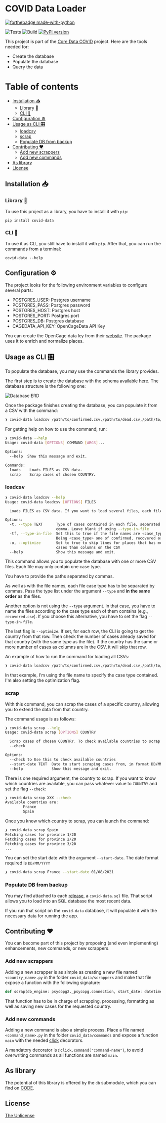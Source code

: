 # COVID Data Loader

[![forthebadge made-with-python](https://raw.githubusercontent.com/alesanmed-educational-projects/covid-data/main/assets/img/made-with-python.svg)](https://www.python.org/)

![Tests](https://github.com/alesanmed-educational-projects/covid-data/actions/workflows/python-app.yml/badge.svg)
![Build](https://github.com/alesanmed-educational-projects/covid-data/actions/workflows/pypi-publish.yml/badge.svg)
[![PyPI version](https://d25lcipzij17d.cloudfront.net/badge.svg?id=py&type=6e&v=0.1.18)](https://badge.fury.io/py/covid-data)


This project is part of the [Core Data COVID](https://github.com/alesanmed-educational-projects/core-data-covid-project) project. Here are the tools needed for:
- Create the database
- Populate the database
- Query the data

# Table of contents

- [Installation 📥](#installation)
  - [Library 📖](#library)
  - [CLI 🤖](#tio)
- [Configuration ⚙](#configuration)
- [Usage as CLI 🎛️](#use-as-cli)
  - [loadcsv](#loadcsv)
  - [scrap](#scrap)
  - [Populate DB from backup](#populate-from-backup)
- [Contributing ♥](#contribuir)
  - [Add new scrappers](#add-scrappers)
  - [Add new commands](#add-commands)
- [As library](#as-library)
- [License](#license)

## Installation 📥 <a name="installation"></a>

### Library 📖  <a name="library"></a>

To use this project as a library, you have to install it with `pip`:

```
pip install covid-data
```

### CLI 🤖 <a name="cli"></a>

To use it as CLI, you still have to install it with `pip`. After that, you can run the commands from a terminal:

```
covid-data --help
```

## Configuration ⚙ <a name="configuration"></a>

The project looks for the following environment variables to configure several parts:

- POSTGRES_USER: Postgres username
- POSTGRES_PASS: Postgres password
- POSTGRES_HOST: Postgres host
- POSTGRES_PORT: Postgres port
- POSTGRES_DB: Postgres database
- CAGEDATA_API_KEY: OpenCageData API Key

You can create the OpenCage data ley from their [website](https://opencagedata.com/). The package uses it to enrich and normalize places.

## Usage as CLI 🎛️ <a name="use-as-cli"></a>

To populate the database, you may use the commands the library provides.

The first step is to create the database with the schema available [here](covid_data/db/schema/db_schema.sql). The database structure is the following one:

![Database ERD](https://github.com/alesanmed-educational-projects/covid-data/raw/main/assets/img/erd-covid.png)

Once the package finishes creating the database, you can populate it from a CSV with the command:

```bash
❯ covid-data loadcsv /path/to/confirmed.csv,/path/to/dead.csv,/path/to/recovered.csv -tf -o
```

For getting help on how to use the command, run:

```bash
❯ covid-data --help
Usage: covid-data [OPTIONS] COMMAND [ARGS]...

Options:
  --help  Show this message and exit.

Commands:
  loads    Loads FILES as CSV data.
  scrap    Scrap cases of chosen COUNTRY.
```

### loadcsv <a name="loadcsv"></a>

```bash
❯ covid-data loadcsv --help
Usage: covid-data loadcsv [OPTIONS] FILES

  Loads FILES as CSV data. If you want to load several files, each file should be separated by a comma

Options:
  -t, --type TEXT      Type of cases contained in each file, separated by
                       comma. Leave blank if using --type-in-file
  -tf, --type-in-file  Set this to true if the file names are <case_type>.csv
                       Being <case_type> one of confirmed, recovered or dead
  -o, --optimize       Set to true to skip lines for places that has more
                       cases than columns on the CSV
  --help               Show this message and exit.
```

This command allows you to populate the database with one or more CSV files. Each file may only contain one case type.

You have to provide the paths separated by commas.

As well as with the file names, each file case type has to be separated by commas. Pass the type list under the argument `--type` and **in the same order** as the files.

Another option is not using the `--type` argument. In that case, you have to name the files according to the case type each of them contains (e.g., `recovered.csv`). If you choose this alternative, you have to set the flag `--type-in-file`.

The last flag is `--optimize`. If set, for each row, the CLI is going to get the country from that row. Then check the number of cases already saved for that country (with the same type as the file). If the country has the same or more number of cases as columns are in the CSV, it will skip that row.

An example of how to run the command for loading all CSVs:

```bash
❯ covid-data loadcsv /path/to/confirmed.csv,/path/to/dead.csv,/path/to/recovered.csv -tf -o
```

In that example, I'm using the file name to specify the case type contained. I'm also setting the optimization flag.

### scrap <a name="scrap"></a>

With this command, you can scrap the cases of a specific country, allowing you to extend the data from that country.

The command usage is as follows:

```bash
❯ covid-data scrap --help
Usage: covid-data scrap [OPTIONS] COUNTRY

  Scrap cases of chosen COUNTRY. To check available countries to scrap use
  --check

Options:
  --check to Use this to check available countries
  --start-date TEXT  Date to start scraping cases from, in format DD/MM/YYYY
  --help             Show this message and exit.
``` 

There is one required argument, the country to scrap. If you want to know which countries are available, you can pass whatever value to `COUNTRY` and set the flag `--check`:

```bash
❯ covid-data scrap XXX --check
Available countries are:
        France
        Spain
```

Once you know which country to scrap, you can launch the command:

```bash
❯ covid-data scrap Spain
Fetching cases for province 1/20
Fetching cases for province 2/20
Fetching cases for province 3/20
...
```

You can set the start date with the argument `--start-date`. The date format required is `DD/MM/YYYY`

```bash
❯ covid-data scrap France --start-date 01/08/2021
```

### Populate DB from backup <a name="populate-from-backup"></a>

You may find attached to each [release](https://github.com/alesanmed-educational-projects/covid-data/releases), a `covid-data.sql` file. That script allows you to load into an SQL database the most recent data.

If you run that script on the `covid-data` database, it will populate it with the necessary data for running the app.


## Contributing ♥ <a name="contributing"></a>

You can become part of this project by proposing (and even implementing) enhancements, new commands, or new scrappers.

### Add new scrappers <a name="add-scrappers"></a>

Adding a new scrapper is as simple as creating a new file named `<country_name>.py` in the folder `covid_data/scrappers` and make that file expose a function with the following signature:

```python
def scrap(db_engine: psycopg2._psycopg.connection, start_date: datetime.datetime)
```

That function has to be in charge of scrapping, processing, formatting as well as saving new cases for the requested country.
### Add new commands <a name="add-commands"></a>

Adding a new command is also a simple process. Place a file named `<command_name>.py` in the folder `covid_data/commands` and expose a function `main` with the needed [click](https://click.palletsprojects.com/en/8.0.x/) decorators.

A mandatory decorator is `@click.command("command-name")`, to avoid overwriting commands as all functions are named `main`.
## As library <a name="as-library"></a>

The potential of this library is offered by the `db` submodule, which you can find on [CODE](CODE.md).

## License <a name="license"></a>

[The Unlicense](LICENSE)
